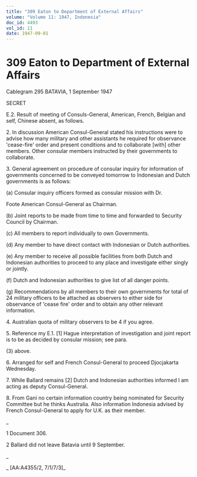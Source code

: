 ```yaml
---
title: "309 Eaton to Department of External Affairs"
volume: "Volume 11: 1947, Indonesia"
doc_id: 4493
vol_id: 11
date: 1947-09-01
---
```


# 309 Eaton to Department of External Affairs

Cablegram 295 BATAVIA, 1 September 1947

SECRET

E.2. Result of meeting of Consuls-General, American, French, Belgian and self, Chinese absent, as follows.

2\. In discussion American Consul-General stated his instructions were to advise how many military and other assistants he required for observance 'cease-fire' order and present conditions and to collaborate [with] other members. Other consular members instructed by their governments to collaborate.

3\. General agreement on procedure of consular inquiry for information of governments concerned to be conveyed tomorrow to Indonesian and Dutch governments is as follows:

(a) Consular inquiry officers formed as consular mission with Dr.

Foote American Consul-General as Chairman.

(b) Joint reports to be made from time to time and forwarded to Security Council by Chairman.

(c) All members to report individually to own Governments.

(d) Any member to have direct contact with Indonesian or Dutch authorities.

(e) Any member to receive all possible facilities from both Dutch and Indonesian authorities to proceed to any place and investigate either singly or jointly.

(f) Dutch and Indonesian authorities to give list of all danger points.

(g) Recommendations by all members to their own governments for total of 24 military officers to be attached as observers to either side for observance of 'cease fire' order and to obtain any other relevant information.

4\. Australian quota of military observers to be 4 if you agree.

5\. Reference my E.1. [1] Hague interpretation of investigation and joint report is to be as decided by consular mission; see para.

(3) above.

6\. Arranged for self and French Consul-General to proceed Djocjakarta Wednesday.

7\. While Ballard remains [2] Dutch and Indonesian authorities informed I am acting as deputy Consul-General.

8\. From Gani no certain information country being nominated for Security Committee but he thinks Australia. Also information Indonesia advised by French Consul-General to apply for U.K. as their member.

_

1 Document 306.

2 Ballard did not leave Batavia until 9 September.

_

_ [AA:A4355/2, 7/1/7/3]_
